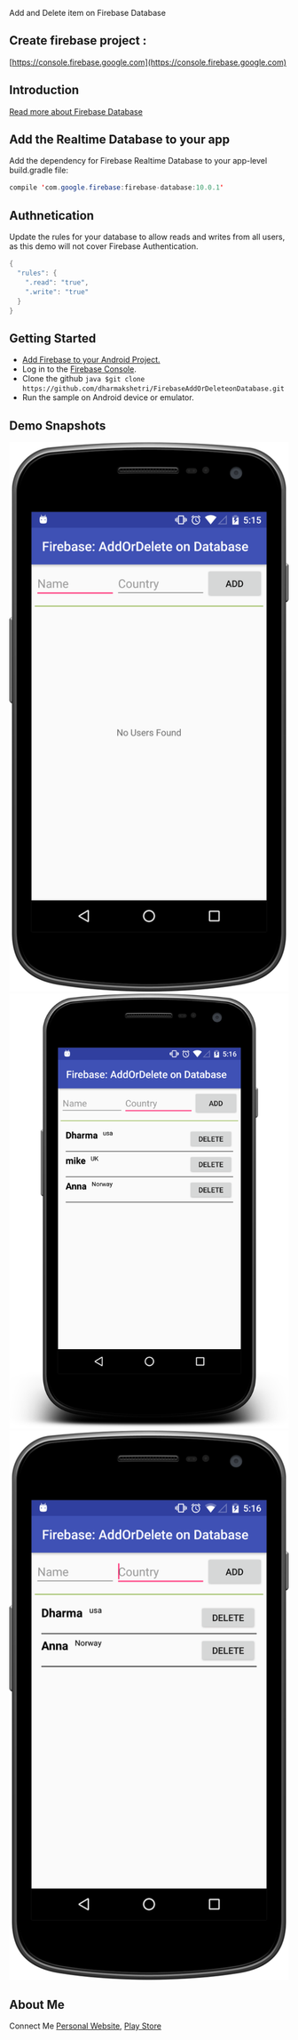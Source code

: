 
Add and Delete item on Firebase Database

## Create firebase project :
[https://console.firebase.google.com](https://console.firebase.google.com)

## Introduction

  [Read more about Firebase Database](https://firebase.google.com/docs/database)

## Add the Realtime Database to your app

Add the dependency for Firebase Realtime Database to your app-level build.gradle file:

```java 
compile 'com.google.firebase:firebase-database:10.0.1' 
```
## Authnetication
Update the rules for your database to allow reads and writes from all users, as this demo will not cover Firebase Authentication.
```java
{
  "rules": {
    ".read": "true",
    ".write": "true"
  }
}
```
## Getting Started

* [Add Firebase to your Android Project.](https://firebase.google.com/docs/android/setup)
* Log in to the [Firebase Console](https://console.firebase.google.com/).
* Clone the github ```java $git clone https://github.com/dharmakshetri/FirebaseAddOrDeleteonDatabase.git ```
* Run the sample on Android device or emulator.

## Demo Snapshots
![Snap1](https://raw.githubusercontent.com/dharmakshetri/FirebaseAddOrDeleteonDatabase/master/device-2016-12-20-153016.png)
![Snap2](https://raw.githubusercontent.com/dharmakshetri/FirebaseAddOrDeleteonDatabase/master/device-2016-12-20-153138.png)
![Snap3](https://raw.githubusercontent.com/dharmakshetri/FirebaseAddOrDeleteonDatabase/master/device-2016-12-20-153205.png)

## About Me

Connect Me [Personal Website](http://dharmakshetri.me/), [Play Store](https://play.google.com/store/search?q=kshetri%20dharma&pcampaignid=MKT-Other-global-all-co-prtnr-py-PartBadge-Mar2515-1)
